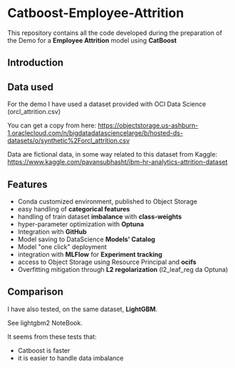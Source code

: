 # Catboost-Employee-Attrition
This repository contains all the code developed during the preparation of the Demo for a **Employee Attrition** model using **CatBoost**

## Introduction

## Data used
For the demo I have used a dataset provided with OCI Data Science (orcl_attrition.csv)

You can get a copy from here: https://objectstorage.us-ashburn-1.oraclecloud.com/n/bigdatadatasciencelarge/b/hosted-ds-datasets/o/synthetic%2Forcl_attrition.csv

Data are fictional data, in some way related to this dataset from Kaggle: https://www.kaggle.com/pavansubhasht/ibm-hr-analytics-attrition-dataset

## Features
* Conda customized environment, published to Object Storage
* easy handling of **categorical features**
* handling of train dataset **imbalance** with **class-weights**
* hyper-parameter optimization with **Optuna** 
* Integration with **GitHub**
* Model saving to DataScience **Models' Catalog**
* Model "one click" deployment
* integration with **MLFlow** for **Experiment tracking**
* access to Object Storage using Resource Principal and **ocifs**
* Overfitting mitigation through **L2 regolarization** (l2_leaf_reg da Optuna)

## Comparison
I have also tested, on the same dataset, **LightGBM**.

See lightgbm2 NoteBook.

It seems from these tests that:
* Catboost is faster
* it is easier to handle data imbalance


